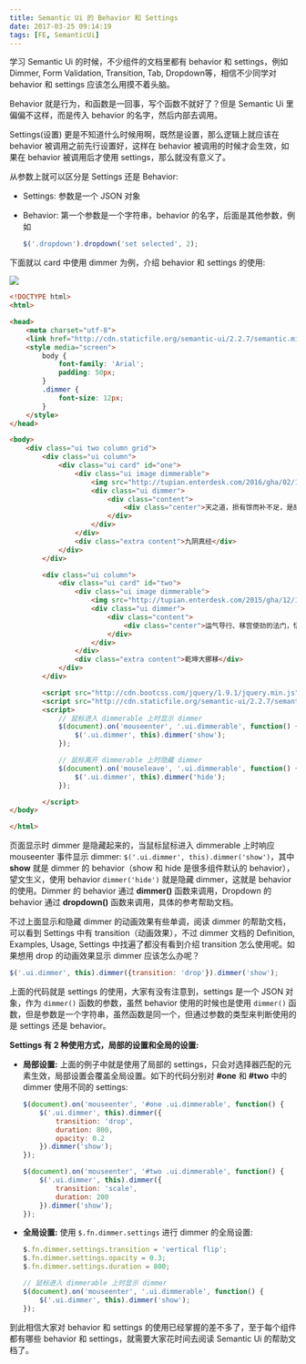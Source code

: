 ```yaml
---
title: Semantic Ui 的 Behavior 和 Settings
date: 2017-03-25 09:14:19
tags: [FE, SemanticUi]
---
```


学习 Semantic Ui 的时候，不少组件的文档里都有 behavior 和 settings，例如 Dimmer, Form Validation, Transition, Tab, Dropdown等，相信不少同学对 behavior 和 settings 应该怎么用摸不着头脑。

Behavior 就是行为，和函数是一回事，写个函数不就好了？但是 Semantic Ui 里偏偏不这样，而是传入 behavior 的名字，然后内部去调用。

Settings(设置) 更是不知道什么时候用啊，既然是设置，那么逻辑上就应该在 behavior 被调用之前先行设置好，这样在 behavior 被调用的时候才会生效，如果在 behavior 被调用后才使用 settings，那么就没有意义了。

从参数上就可以区分是 Settings 还是 Behavior:

* Settings: 参数是一个 JSON 对象

* Behavior: 第一个参数是一个字符串，behavior 的名字，后面是其他参数，例如

  ```js
  $('.dropdown').dropdown('set selected', 2);
  ```

下面就以 card 中使用 dimmer 为例，介绍 behavior 和 settings 的使用:

![](/img/fe/semantic-ui-card.png) <!--more-->

```html
<!DOCTYPE html>
<html>

<head>
    <meta charset="utf-8">
    <link href="http://cdn.staticfile.org/semantic-ui/2.2.7/semantic.min.css" rel="stylesheet">
    <style media="screen">
        body {
            font-family: 'Arial';
            padding: 50px;
        }
        .dimmer {
            font-size: 12px;
        }
    </style>
</head>

<body>
    <div class="ui two column grid">
        <div class="ui column">
            <div class="ui card" id="one">
                <div class="ui image dimmerable">
                    <img src="http://tupian.enterdesk.com/2016/gha/02/1902/02.jpg.200.150.jpg">
                    <div class="ui dimmer">
                        <div class="content">
                            <div class="center">天之道，损有馀而补不足，是故虚胜实，不足胜有馀。其意博，其理奥，其趣深。天地之像分，阴阳之侯烈，变化之由表，死生之兆章。</div>
                        </div>
                    </div>
                </div>
                <div class="extra content">九阴真经</div>
            </div>
        </div>

        <div class="ui column">
            <div class="ui card" id="two">
                <div class="ui image dimmerable">
                    <img src="http://tupian.enterdesk.com/2015/gha/12/1202/02.jpg.200.150.jpg">
                    <div class="ui dimmer">
                        <div class="content">
                            <div class="center">运气导行、移宫使劲的法门，悟性高者7年可成，差一点的14年才能练成。</div>
                        </div>
                    </div>
                </div>
                <div class="extra content">乾坤大挪移</div>
            </div>
        </div>

        <script src="http://cdn.bootcss.com/jquery/1.9.1/jquery.min.js"></script>
        <script src="http://cdn.staticfile.org/semantic-ui/2.2.7/semantic.min.js"></script>
        <script>
            // 鼠标进入 dimmerable 上时显示 dimmer
            $(document).on('mouseenter', '.ui.dimmerable', function() {
                $('.ui.dimmer', this).dimmer('show');
            });

            // 鼠标离开 dimmerable 上时隐藏 dimmer
            $(document).on('mouseleave', '.ui.dimmerable', function() {
                $('.ui.dimmer', this).dimmer('hide');
            });

        </script>
</body>

</html>
```

页面显示时 dimmer 是隐藏起来的，当鼠标鼠标进入 dimmerable 上时响应 mouseenter 事件显示 dimmer: `$('.ui.dimmer', this).dimmer('show')`，其中 **show** 就是 dimmer 的 behavior（show 和 hide 是很多组件默认的 behavior），望文生义，使用 behavior `dimmer('hide')` 就是隐藏 dimmer，这就是 behavior 的使用。Dimmer 的 behavior 通过 **dimmer()** 函数来调用，Dropdown 的 behavior 通过 **dropdown()** 函数来调用，具体的参考帮助文档。

不过上面显示和隐藏 dimmer 的动画效果有些单调，阅读 dimmer 的帮助文档，可以看到 Settings 中有 transition（动画效果），不过 dimmer 文档的 Definition, Examples, Usage, Settings 中找遍了都没有看到介绍 transition 怎么使用呢。如果想用 drop 的动画效果显示 dimmer 应该怎么办呢？

```js
$('.ui.dimmer', this).dimmer({transition: 'drop'}).dimmer('show');
```

上面的代码就是 settings 的使用，大家有没有注意到，settings 是一个 JSON 对象，作为 `dimmer()` 函数的参数，虽然 behavior 使用的时候也是使用 `dimmer()` 函数，但是参数是一个字符串，虽然函数是同一个，但通过参数的类型来判断使用的是 settings 还是 behavior。

**Settings 有 2 种使用方式，局部的设置和全局的设置:**

* **局部设置:** 上面的例子中就是使用了局部的 settings，只会对选择器匹配的元素生效，局部设置会覆盖全局设置。如下的代码分别对 **#one** 和 **#two** 中的 dimmer 使用不同的 settings:

  ```js
  $(document).on('mouseenter', '#one .ui.dimmerable', function() {
      $('.ui.dimmer', this).dimmer({
          transition: 'drop',
          duration: 800,
          opacity: 0.2
      }).dimmer('show');
  });

  $(document).on('mouseenter', '#two .ui.dimmerable', function() {
      $('.ui.dimmer', this).dimmer({
          transition: 'scale',
          duration: 200
      }).dimmer('show');
  });
  ```

* **全局设置:** 使用 `$.fn.dimmer.settings` 进行 dimmer 的全局设置:

  ```js
  $.fn.dimmer.settings.transition = 'vertical flip';
  $.fn.dimmer.settings.opacity = 0.3;
  $.fn.dimmer.settings.duration = 800;

  // 鼠标进入 dimmerable 上时显示 dimmer
  $(document).on('mouseenter', '.ui.dimmerable', function() {
      $('.ui.dimmer', this).dimmer('show');
  });
  ```

到此相信大家对 behavior 和 settings 的使用已经掌握的差不多了，至于每个组件都有哪些 behavior 和 settings，就需要大家花时间去阅读 Semantic Ui 的帮助文档了。